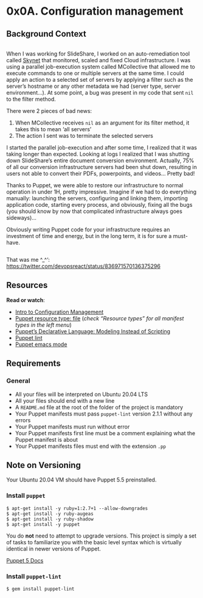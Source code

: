 <h1 class="gap">0x0A. Configuration management</h1>
<div class="panel-body">
    <h2>Background Context</h2>

<p><a href="https://youtu.be/ogYLFyp68cI" target="_blank"><img src="https://holbertonintranet.s3.amazonaws.com/uploads/medias/2019/6/6a0a8024f2b1c47a9d1e.png?X-Amz-Algorithm=AWS4-HMAC-SHA256&amp;X-Amz-Credential=AKIARDDGGGOU5BHMTQX4%2F20220819%2Fus-east-1%2Fs3%2Faws4_request&amp;X-Amz-Date=20220819T163052Z&amp;X-Amz-Expires=86400&amp;X-Amz-SignedHeaders=host&amp;X-Amz-Signature=99e4379d6e651570d4df7058f98c3ad36f8edd76eee412f22df6d236c94e8f73" alt="" style=""></a></p>

<p>When I was working for SlideShare, I worked on an auto-remediation tool called <a href="/rltoken/ftFvBjxNPLoWcF9eHaK8yw" title="Skynet" target="_blank">Skynet</a> that monitored, scaled and fixed Cloud infrastructure. I was using a parallel job-execution system called MCollective that allowed me to execute commands to one or multiple servers at the same time. I could apply an action to a selected set of servers by applying a filter such as the server’s hostname or any other metadata we had (server type, server environment…). At some point, a bug was present in my code that sent <code>nil</code> to the filter method. </p>

<p>There were 2 pieces of bad news:</p>

<ol>
<li>When MCollective receives <code>nil</code> as an argument for its filter method, it takes this to mean ‘all servers’</li>
<li>The action I sent was to terminate the selected servers</li>
</ol>

<p>I started the parallel job-execution and after some time, I realized that it was taking longer than expected. Looking at logs I realized that I was shutting down SlideShare’s entire document conversion environment. Actually, 75% of all our conversion infrastructure servers had been shut down, resulting in users not able to convert their PDFs, powerpoints, and videos… Pretty bad!</p>

<p>Thanks to Puppet, we were able to restore our infrastructure to normal operation in under 1H, pretty impressive. Imagine if we had to do everything manually: launching the servers, configuring and linking them, importing application code, starting every process, and obviously, fixing all the bugs (you should know by now that complicated infrastructure always goes sideways)…</p>

<p>Obviously writing Puppet code for your infrastructure requires an investment of time and energy, but in the long term, it is for sure a must-have.</p>

<p><img src="https://s3.amazonaws.com/intranet-projects-files/holbertonschool-sysadmin_devops/292/4i8il3B.gif" alt="" style=""></p>

<p>That was me ^_^‘: <a href="/rltoken/uHU1llO2UZXg8_funEgpJA" title="https://twitter.com/devopsreact/status/836971570136375296" target="_blank">https://twitter.com/devopsreact/status/836971570136375296</a></p>

<h2>Resources</h2>

<p><strong>Read or watch</strong>:</p>

<ul>
<li><a href="/rltoken/r-NmkYO8bxIKp2qEx2ZjKQ" title="Intro to Configuration Management" target="_blank">Intro to Configuration Management</a> </li>
<li><a href="/rltoken/D0-IO_SIZSXYLKJs2BitYA" title="Puppet resource type: file" target="_blank">Puppet resource type: file</a> (<em>check “Resource types” for all manifest types in the left menu</em>)</li>
<li><a href="/rltoken/Fqmb5rnChQgYAypvKoTxAQ" title="Puppet's Declarative Language: Modeling Instead of Scripting" target="_blank">Puppet’s Declarative Language: Modeling Instead of Scripting</a></li>
<li><a href="/rltoken/oezu0m_hJ8nEVA6a9o17Tw" title="Puppet lint" target="_blank">Puppet lint</a> </li>
<li><a href="/rltoken/N70cVw8mG3707He-OxjP1w" title="Puppet emacs mode" target="_blank">Puppet emacs mode</a> </li>
</ul>

<h2>Requirements</h2>

<h3>General</h3>

<ul>
<li>All your files will be interpreted on Ubuntu 20.04 LTS</li>
<li>All your files should end with a new line</li>
<li>A <code>README.md</code> file at the root of the folder of the project is mandatory</li>
<li>Your Puppet manifests must pass <code>puppet-lint</code> version 2.1.1 without any errors</li>
<li>Your Puppet manifests must run without error</li>
<li>Your Puppet manifests first line must be a comment explaining what the Puppet manifest is about</li>
<li>Your Puppet manifests files must end with the extension <code>.pp</code> </li>
</ul>

<h2>Note on Versioning</h2>

<p>Your Ubuntu 20.04 VM should have Puppet 5.5 preinstalled. </p>

<h3>Install <code>puppet</code></h3>

<pre><code>$ apt-get install -y ruby=1:2.7+1 --allow-downgrades
$ apt-get install -y ruby-augeas
$ apt-get install -y ruby-shadow
$ apt-get install -y puppet
</code></pre>

<p>You do <strong>not</strong> need to attempt to upgrade versions. This project is simply a set of tasks to familiarize you with the basic level syntax which is virtually identical in newer versions of Puppet. </p>

<p><a href="/rltoken/_xOod_Lzz8WKTbhpG5SWLQ" title="Puppet 5 Docs" target="_blank">Puppet 5 Docs</a></p>

<h3>Install <code>puppet-lint</code></h3>

<pre><code>$ gem install puppet-lint
</code></pre>

  </div>